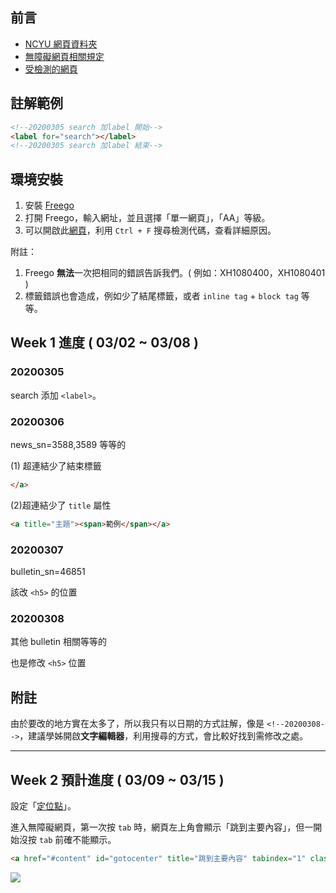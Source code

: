 ## 前言

- [NCYU 網頁資料夾](https://webhd.ncyu.edu.tw/share.cgi?ssid=07WBEfX)
- [無障礙網頁相關規定](https://www.handicap-free.nat.gov.tw/)
- [受檢測的網頁](https://kevinhsu7361.github.io/NCYU/index2021_v2_test.html)

## 註解範例

```html
<!--20200305 search 加label 開始-->
<label for="search"></label>
<!--20200305 search 加label 結束-->
```

## 環境安裝

1. 安裝 [Freego](https://www.handicap-free.nat.gov.tw/Download/Detail/1375?Category=52)
2. 打開 Freego，輸入網址，並且選擇「單一網頁」，「AA」等級。
3. 可以開啟此[網頁](https://www.handicap-free.nat.gov.tw/Accessible/Detail/144?Category=46)，利用 `Ctrl + F` 搜尋檢測代碼，查看詳細原因。

附註：

1. Freego **無法**一次把相同的錯誤告訴我們。( 例如：XH1080400，XH1080401 )
2. 標籤錯誤也會造成，例如少了結尾標籤，或者 `inline tag` + `block tag` 等等。

## Week 1 進度 ( 03/02 ~ 03/08 )

### 20200305

search 添加 `<label>`。

### 20200306

news_sn=3588,3589 等等的

(1) 超連結少了結束標籤 

```html
</a>
```

(2)超連結少了 `title` 屬性

```html
<a title="主題"><span>範例</span></a>
```

### 20200307

bulletin_sn=46851

該改 `<h5>` 的位置

### 20200308

其他 bulletin 相關等等的

也是修改 `<h5>` 位置

## 附註

由於要改的地方實在太多了，所以我只有以日期的方式註解，像是 `<!--20200308-->`，建議學姊開啟**文字編輯器**，利用搜尋的方式，會比較好找到需修改之處。

---

## Week 2 預計進度 ( 03/09 ~ 03/15 )

設定「[定位點](https://www.handicap-free.nat.gov.tw/Questions/Detail/82?Category=33)」。

進入無障礙網頁，第一次按 `tab` 時，網頁左上角會顯示「跳到主要內容」，但一開始沒按 `tab` 前確不能顯示。

```html
<a href="#content" id="gotocenter" title="跳到主要內容" tabindex="1" class="sr-only sr-only-focusable">跳到主要內容</a>
```

![](https://i.imgur.com/CsrDKCG.png)